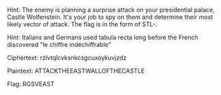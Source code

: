 
Hint: The enemy is planning a surprise attack on your presidential palace,
Castle Wolfenstein. It's your job to spy on them and determine their most
likely vector of attack. The flag is in the form of STL-<key><vector>.

Hint: Italians and Germans used tabula recta long before the French
discovered "le chiffre indéchiffrable"

Ciphertext: rzlvtqlcvksnkcsgcuxoykuvjzdz

Plaintext: ATTACKTHEEASTWALLOFTHECASTLE

Flag: RGSVEAST
